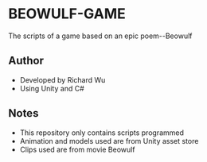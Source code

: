 # BEOWULF-GAME
The scripts of a game based on an epic poem--Beowulf
## Author
- Developed by Richard Wu
- Using Unity and C#
## Notes
- This repository only contains scripts programmed
- Animation and models used are from Unity asset store
- Clips used are from movie Beowulf
